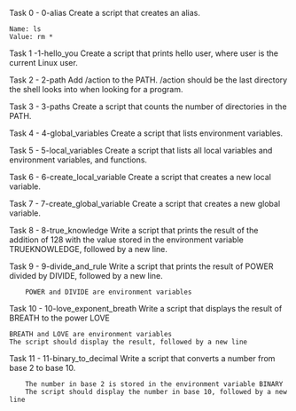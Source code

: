 Task 0 - 0-alias
	Create a script that creates an alias.

	Name: ls
	Value: rm *

Task 1 -1-hello_you
	Create a script that prints hello user, where user is the current Linux user.

Task 2 - 2-path
	Add /action to the PATH. /action should be the last directory the shell looks into when looking for a program.

Task 3 - 3-paths
	Create a script that counts the number of directories in the PATH.

Task 4 - 4-global_variables
	Create a script that lists environment variables.

Task 5 - 5-local_variables
	Create a script that lists all local variables and environment variables, and functions.

Task 6 - 6-create_local_variable
	Create a script that creates a new local variable.

Task 7 - 7-create_global_variable
	Create a script that creates a new global variable.

Task 8 - 8-true_knowledge
	Write a script that prints the result of the addition of 128 with the value stored in the environment variable TRUEKNOWLEDGE, followed by a new line.

Task 9 - 9-divide_and_rule
	Write a script that prints the result of POWER divided by DIVIDE, followed by a new line.

		POWER and DIVIDE are environment variables

Task 10 - 10-love_exponent_breath
	Write a script that displays the result of BREATH to the power LOVE

	BREATH and LOVE are environment variables
	The script should display the result, followed by a new line

Task 11 - 11-binary_to_decimal
	Write a script that converts a number from base 2 to base 10.

		The number in base 2 is stored in the environment variable BINARY
		The script should display the number in base 10, followed by a new line


